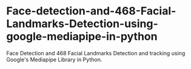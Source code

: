 # Face-detection-and-468-Facial-Landmarks-Detection-using-google-mediapipe-in-python
Face Detection and 468 Facial Landmarks Detection and tracking using Google's Mediapipe Library in Python.
